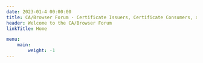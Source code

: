 ```yaml
---
date: 2023-01-4 00:00:00
title: CA/Browser Forum - Certificate Issuers, Certificate Consumers, and Interested Parties Working to Secure the Web
header: Welcome to the CA/Browser Forum
linkTitle: Home

menu:
    main:
        weight: -1
---
```




